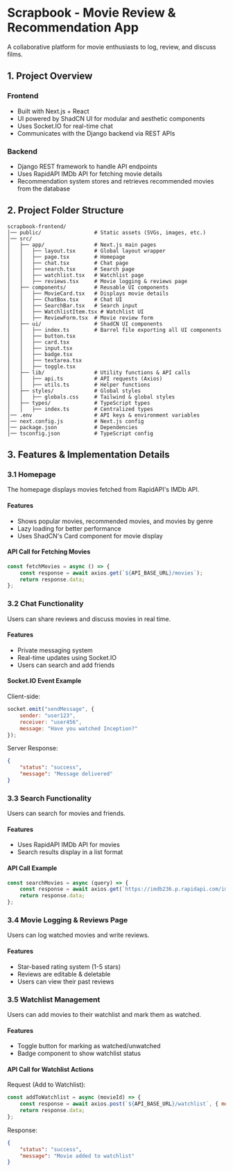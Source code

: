 # Scrapbook - Movie Review & Recommendation App

A collaborative platform for movie enthusiasts to log, review, and discuss films.

## 1. Project Overview

### Frontend
- Built with Next.js + React
- UI powered by ShadCN UI for modular and aesthetic components
- Uses Socket.IO for real-time chat
- Communicates with the Django backend via REST APIs

### Backend
- Django REST framework to handle API endpoints
- Uses RapidAPI IMDb API for fetching movie details
- Recommendation system stores and retrieves recommended movies from the database

## 2. Project Folder Structure

```
scrapbook-frontend/
│── public/                 # Static assets (SVGs, images, etc.)
│── src/
│   ├── app/                # Next.js main pages
│   │   ├── layout.tsx      # Global layout wrapper
│   │   ├── page.tsx        # Homepage
│   │   ├── chat.tsx        # Chat page
│   │   ├── search.tsx      # Search page
│   │   ├── watchlist.tsx   # Watchlist page
│   │   ├── reviews.tsx     # Movie logging & reviews page
│   ├── components/         # Reusable UI components
│   │   ├── MovieCard.tsx   # Displays movie details
│   │   ├── ChatBox.tsx     # Chat UI
│   │   ├── SearchBar.tsx   # Search input
│   │   ├── WatchlistItem.tsx # Watchlist UI
│   │   ├── ReviewForm.tsx  # Movie review form
│   ├── ui/                 # ShadCN UI components
│   │   ├── index.ts        # Barrel file exporting all UI components
│   │   ├── button.tsx
│   │   ├── card.tsx
│   │   ├── input.tsx
│   │   ├── badge.tsx
│   │   ├── textarea.tsx
│   │   ├── toggle.tsx
│   ├── lib/                # Utility functions & API calls
│   │   ├── api.ts          # API requests (Axios)
│   │   ├── utils.ts        # Helper functions
│   ├── styles/             # Global styles
│   │   ├── globals.css     # Tailwind & global styles
│   ├── types/              # TypeScript types
│   │   ├── index.ts        # Centralized types
│── .env                    # API keys & environment variables
│── next.config.js          # Next.js config
│── package.json            # Dependencies
│── tsconfig.json           # TypeScript config
```

## 3. Features & Implementation Details

### 3.1 Homepage

The homepage displays movies fetched from RapidAPI's IMDb API.

#### Features
- Shows popular movies, recommended movies, and movies by genre
- Lazy loading for better performance
- Uses ShadCN's Card component for movie display

#### API Call for Fetching Movies

```javascript
const fetchMovies = async () => {
    const response = await axios.get(`${API_BASE_URL}/movies`);
    return response.data;
};
```

### 3.2 Chat Functionality

Users can share reviews and discuss movies in real time.

#### Features
- Private messaging system
- Real-time updates using Socket.IO
- Users can search and add friends

#### Socket.IO Event Example

Client-side:
```javascript
socket.emit("sendMessage", {
    sender: "user123",
    receiver: "user456",
    message: "Have you watched Inception?"
});
```

Server Response:
```json
{
    "status": "success",
    "message": "Message delivered"
}
```

### 3.3 Search Functionality

Users can search for movies and friends.

#### Features
- Uses RapidAPI IMDb API for movies
- Search results display in a list format

#### API Call Example
```javascript
const searchMovies = async (query) => {
    const response = await axios.get(`https://imdb236.p.rapidapi.com/imdb/search?${query}`);
    return response.data;
};
```

### 3.4 Movie Logging & Reviews Page

Users can log watched movies and write reviews.

#### Features
- Star-based rating system (1-5 stars)
- Reviews are editable & deletable
- Users can view their past reviews

### 3.5 Watchlist Management

Users can add movies to their watchlist and mark them as watched.

#### Features
- Toggle button for marking as watched/unwatched
- Badge component to show watchlist status

#### API Call for Watchlist Actions

Request (Add to Watchlist):
```javascript
const addToWatchlist = async (movieId) => {
    const response = await axios.post(`${API_BASE_URL}/watchlist`, { movie_id: movieId });
    return response.data;
};
```

Response:
```json
{
    "status": "success",
    "message": "Movie added to watchlist"
}
```